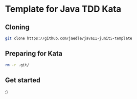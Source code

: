 # Template for Java TDD Kata

## Cloning

```sh
git clone https://github.com/jaedle/java11-junit5-template
```

## Preparing for Kata

```sh
rm -r .git/
```

## Get started

:)